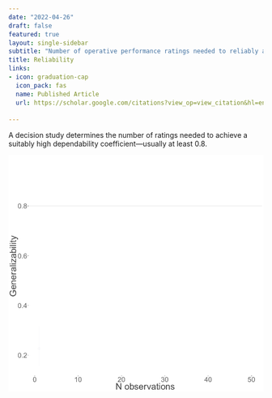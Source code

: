```yaml
---
date: "2022-04-26"
draft: false
featured: true
layout: single-sidebar
subtitle: "Number of operative performance ratings needed to reliably assess the difficulty of surgical procedures "
title: Reliability
links:
- icon: graduation-cap
  icon_pack: fas
  name: Published Article
  url: https://scholar.google.com/citations?view_op=view_citation&hl=en&user=ggWbDZgAAAAJ&authuser=1&citation_for_view=ggWbDZgAAAAJ:qjMakFHDy7sC

---
```


A decision study determines the number of ratings needed to achieve a suitably high dependability coefficient—usually at least 0.8.


![](generalizability.gif)